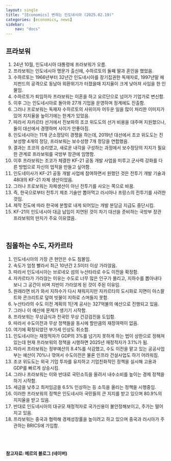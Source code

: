 ```yaml
---
layout: single
title: "[Economics] 변하는 인도네시아 (2025.02.19)"
categories: [economics, news]
sidebar:
    nav: "docs"
---
```


## 프라보워
1. 24년 10월, 인도네시아 대통령에 프라보워가 오름.
1. 프라보워는 인도네시아 명문가 출신에, 수하르토의 둘째 딸과 혼인을 했었음.
1. 수하르토는 1966년부터 32년간 인도네시아를 장기집권한 독재자로, 1997년말 헤지펀드의 공격으로 동남아 외환위기가 터졌을때 지지율이 크게 낮아져 사임을 한 인물임.
1. 수하르토가 퇴임하자 프라보워는 이혼을 하고 요르단으로 넘어가 기업가로 변신함.
1. 이후 그는 인도네시아로 돌아와 27개 기업을 운영하며 정계에도 진출함.
1. 그러나 프로보워는 독재자 수하르토의 사위이자 어두운 일을 많이 처리한 이미지가 있어 지지율을 높이기에는 한계가 있었음.
1. 따라서 자카르타 선거에서 진보파의 조코 위도도의 선거 비용을 대주며 지원했으나, 둘이 대선에서 경쟁하며 사이가 안좋아짐.
1. 인도네시아는 11개 군소정당이 경쟁을 하는데, 2019년 대선에서 조코 위도도는 진보성향 4개의 정당, 프라보워는 보수성향 7개 정당을 연합했음.
1. 결과는 조코의 승리였고, 새로운 내각을 구성하는 과정에서 보수정당의 지지가 필요한 관계로 프라보워를 국방부 장관에 임명함.
1. 이후 프라보워는 조코가 체결한 KF-21 공동 개발 사업을 미루고 군사력 강화를 다른 방법으로 자신의 업적을 만들고 싶어함.
1. 인도네이사가 KF-21 공동 개발 사업에 참여하면서 원했던 것은 전투기 개발 기술과 48대의 KF-21 자체 생산이었음.
1. 그러나 프로보워는 자체생산이 아닌 전투기를 사오는 쪽으로 바꿈.
1. 즉, 한국으로부터 전투기 제조 기술만 뽑아먹고 러시아나 프랑스의 전투기를 사려한 것임.
1. 제작 진도에 따라 한국에 분할로 내게 되어있는 개발 분담금 지급도 중단시킴.
1. KF-21의 인도네시아 대금 납입이 지연된 것이 차기 대선을 준비하는 국방부 장관 프라보워의 딴지가 주요 이유였음.

<br/>

## 침몰하는 수도, 자카르타
1. 인도네시아의 가장 큰 현안은 수도 침몰임.
1. 속도가 엄청 빨라서 최근 10년간 2.5미터 이상 가라앉음.
1. 따라서 인도네시아는 브로네오 섬의 누산타라로 수도 이전을 확정함.
1. 자카르타가 가라앉는 이유는 수도로 너무 많은 인구가 몰리고, 지하수를 뽑아내다 보니 그 공간이 비며 지반이 가라앉게 된 것이 주된 이유임.
1. 원래라면 비가 와서 지하수가 다시 채워지지만 자카르타의 도시화로 지면이 아스팔트와 콘크리트로 덮여 빗물이 지하로 스며들지 못함.
1. 누산타라의 수도 이전 계획의 1단계 공사는 327억불의 예산으로 진행되고 있음.
1. 그러나 이 예산에 문제가 생기기 시작함.
1. 프라보워는 무상급식과 전국민 무상 건강검진을 도입함.
1. 따라서 수도이전과 무상 정책들을 동시에 할만큼의 재정여력이 없음.
1. 여기에 확정되었던 부가세 인상도 취소함.
1. 인도네시아는 재정적자가 GDP의 3%를 넘기지 못하게 하는 법이 상한으로 정해져 있는데 현재 프라보워의 정책을 시행하면 2025년 재정적자가 3.1%가 됨.
1. 따라서 프라보워는 정부예산의 8.4%를 삭감했고, 수도 이전을 맡고 있는 공공사업부는 예산이 70%나 깎여서 수도이전은 물론 인프라 건설사업도 하기 어려워짐.
1. 조코 위도도는 외국 기업 투자를 유지하고 기업친화적인 정책을 실시해 고용과 GDP를 빠르게 상승시킴.
1. 그러나 프라보워는 이와 반대로 국민소득을 올려서 내수소비를 높이는 경제 정책을 하기 시작함.
1. 세금을 낮추고 최저임금을 6.5% 인상하는 등 소득을 올리는 정책을 시행중임.
1. 이러한 프라보워의 정책은 인도네시아 국민들의 큰 지지를 받고 있으며 80.9%의 지지율을 받고 있음.
1. 반대로 인도네시아의 대규모 재정적자로 국가신용이 불안정해보이고, 주가는 떨어지고 있음.
1. 프라보워는 중국과 협력해 경제성장률을 높이려고 하고 있으며 중국과 러시아가 주관하는 BRICS에 가입함.



<br/>
<br/>

#### 참고자료: 메르의 블로그 (네이버) 